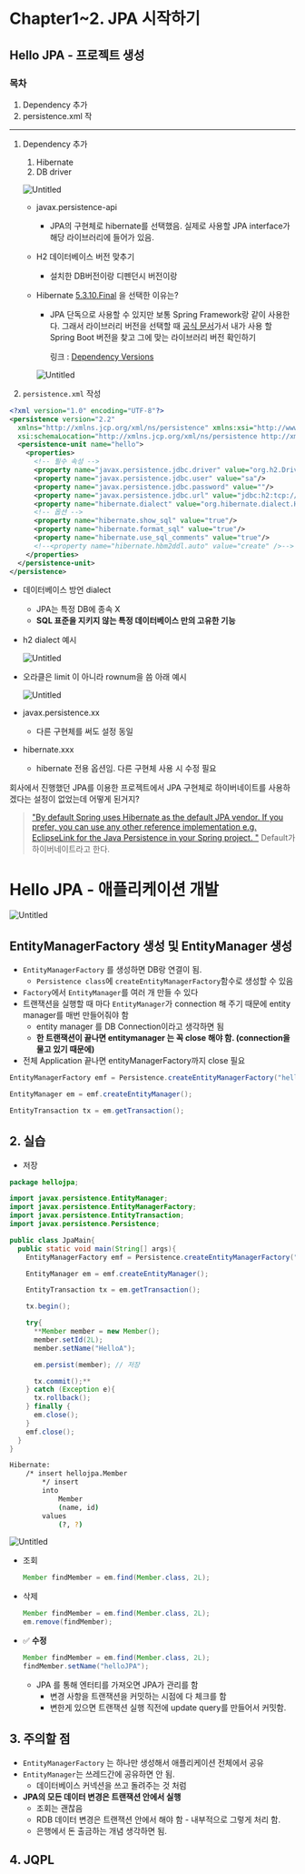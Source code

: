 # Chapter1~2. JPA 시작하기

## Hello JPA - 프로젝트 생성

### 목차
1. Dependency 추가
2. persistence.xml 작
---
1. Dependency 추가
    1. Hibernate
    2. DB driver
    
    ![Untitled](../image/Untitled.png)
    
    - javax.persistence-api
        
        - JPA의 구현체로 hibernate를 선택했음. 실제로 사용할 JPA interface가 해당 라이브러리에 들어가 있음.
    - H2 데이터베이스 버전 맞추기
        
        - 설치한 DB버전이랑 디펜던시 버전이랑
    - Hibernate [5.3.10.Final](http://5.3.10.Final) 을 선택한 이유는?
        - JPA 단독으로 사용할 수 있지만 보통 Spring Framework랑 같이 사용한다. 그래서 라이브러리 버전을 선택할 때 [공식 문서](https://spring.io/projects/spring-boot#learn)가서 내가 사용 할 Spring Boot 버전을 찾고 그에 맞는 라이브러리 버전 확인하기
          
            링크 : [Dependency Versions](https://docs.spring.io/spring-boot/docs/current/reference/html/dependency-versions.html#dependency-versions)
            
        ![Untitled](Untitled%201.png)
            
    
2. `persistence.xml` 작성

```xml
<?xml version="1.0" encoding="UTF-8"?>
<persistence version="2.2"
  xmlns="http://xmlns.jcp.org/xml/ns/persistence" xmlns:xsi="http://www.w3.org/2001/XMLSchema-instance"
  xsi:schemaLocation="http://xmlns.jcp.org/xml/ns/persistence http://xmlns.jcp.org/xml/ns/persistence/persistence_2_2.xsd">
  <persistence-unit name="hello">
    <properties>
      <!-- 필수 속성 -->
      <property name="javax.persistence.jdbc.driver" value="org.h2.Driver"/>
      <property name="javax.persistence.jdbc.user" value="sa"/>
      <property name="javax.persistence.jdbc.password" value=""/>
      <property name="javax.persistence.jdbc.url" value="jdbc:h2:tcp://localhost/~/test"/>
      <property name="hibernate.dialect" value="org.hibernate.dialect.H2Dialect"/>
      <!-- 옵션 -->
      <property name="hibernate.show_sql" value="true"/>
      <property name="hibernate.format_sql" value="true"/>
      <property name="hibernate.use_sql_comments" value="true"/>
      <!--<property name="hibernate.hbm2ddl.auto" value="create" />-->
    </properties>
  </persistence-unit>
</persistence>
```

- 데이터베이스 방언 dialect
    - JPA는 특정 DB에 종속 X
    - **SQL 표준을 지키지 않는 특정 데이터베이스 만의 고유한 기능**
- h2 dialect 예시
  
    ![Untitled](Untitled%202.png)
    
- 오라클은 limit 이 아니라 rownum을 씀 아래 예시
  
    ![Untitled](Untitled%203.png)
    
- javax.persistence.xx
    
    - 다른 구현체를 써도 설정 동일
- hibernate.xxx
    
    - hibernate 전용 옵션임. 다른 구현체 사용 시 수정 필요

회사에서 진행했던 JPA를 이용한 프로젝트에서 JPA 구현체로 하이버네이트를 사용하겠다는 설정이 없었는데 어떻게 된거지?

> ["By default Spring uses Hibernate as the default JPA vendor. If you prefer, you can use any other reference implementation e.g. EclipseLink for the Java Persistence in your Spring project. "](https://stackoverflow.com/questions/41902856/spring-boot-jpa-hibernate-as-default) 
Default가 하이버네이트라고 한다.


# Hello JPA - 애플리케이션 개발

![Untitled](Untitled%204.png)

## EntityManagerFactory 생성 및 EntityManager 생성

- `EntityManagerFactory` 를 생성하면 DB랑 연결이 됨.
    - `Persistence class`에 `createEntityManagerFactory`함수로 생성할 수 있음
- `Factory`에서 `EntityManager`를 여러 개 만들 수 있다
- 트랜잭션을 실행할 때 마다 `EntityManager`가 connection 해 주기 때문에 entity manager를 매번 만들어줘야 함
    - entity manager 를 DB Connection이라고 생각하면 됨
    - **한 트랜잭션이 끝나면 entitymanager 는 꼭 close 해야 함. (connection을 물고 있기 때문에)**
- 전체 Application 끝나면 entityManagerFactory까지 close 필요

```java
EntityManagerFactory emf = Persistence.createEntityManagerFactory("hello");

EntityManager em = emf.createEntityManager();

EntityTransaction tx = em.getTransaction();
```

## 2. 실습

- 저장

```java
package hellojpa;

import javax.persistence.EntityManager;
import javax.persistence.EntityManagerFactory;
import javax.persistence.EntityTransaction;
import javax.persistence.Persistence;

public class JpaMain{
  public static void main(String[] args){
    EntityManagerFactory emf = Persistence.createEntityManagerFactory("hello");

    EntityManager em = emf.createEntityManager();

    EntityTransaction tx = em.getTransaction();

    tx.begin();

    try{
      **Member member = new Member();
      member.setId(2L);
      member.setName("HelloA");

      em.persist(member); // 저장

      tx.commit();**
    } catch (Exception e){
      tx.rollback();
    } finally {
      em.close();
    }
    emf.close();
  }
}
```

```bash
Hibernate: 
    /* insert hellojpa.Member
        */ insert 
        into
            Member
            (name, id) 
        values
            (?, ?)
```

![Untitled](Untitled%205.png)

- 조회

  ```java
  Member findMember = em.find(Member.class, 2L);
  ```

- 삭제

  ```java
  Member findMember = em.find(Member.class, 2L);
  em.remove(findMember);
  ```

- ✅ **수정**

  ```java
  Member findMember = em.find(Member.class, 2L);
  findMember.setName("helloJPA");
  ```

    - JPA 를 통해 엔터티를 가져오면 JPA가 관리를 함
        - 변경 사항을 트랜잭션을 커밋하는 시점에 다 체크를 함
        - 변한게 있으면 트랜잭션 실행 직전에 update query를 만들어서 커밋함.

## 3. 주의할 점

- `EntityManagerFactory` 는 하나만 생성해서 애플리케이션 전체에서 공유
- `EntityManager`는 쓰레드간에 공유하면 안 됨.
    - 데이터베이스 커넥션을 쓰고 돌려주는 것 처럼
- **JPA의 모든 데이터 변경은 트랜잭션 안에서 실행**
    - 조회는 괜찮음
    - RDB 데이터 변경은 트랜잭션 안에서 해야 함 - 내부적으로 그렇게 처리 함.
    - 은행에서 돈 출금하는 개념 생각하면 됨.

## 4. JQPL

